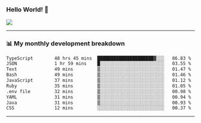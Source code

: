 ### Hello World! 👋

<a>
  <img align="center" src="https://github-readme-stats.vercel.app/api?username=megatunger&count_private=true&include_all_commits=true&bg_color=30,56CCF2,2F80ED&title_color=fff&text_color=fff" />
</a>

------
### 📊 My monthly development breakdown

<!--START_SECTION:waka-->

```txt
TypeScript        48 hrs 45 mins  █████████████████████▓░░░   86.83 %
JSON              1 hr 59 mins    █░░░░░░░░░░░░░░░░░░░░░░░░   03.55 %
Text              49 mins         ▒░░░░░░░░░░░░░░░░░░░░░░░░   01.47 %
Bash              49 mins         ▒░░░░░░░░░░░░░░░░░░░░░░░░   01.46 %
JavaScript        37 mins         ▒░░░░░░░░░░░░░░░░░░░░░░░░   01.12 %
Ruby              35 mins         ▒░░░░░░░░░░░░░░░░░░░░░░░░   01.05 %
.env file         32 mins         ▒░░░░░░░░░░░░░░░░░░░░░░░░   00.98 %
YAML              31 mins         ▒░░░░░░░░░░░░░░░░░░░░░░░░   00.94 %
Java              31 mins         ▒░░░░░░░░░░░░░░░░░░░░░░░░   00.93 %
CSS               12 mins         ░░░░░░░░░░░░░░░░░░░░░░░░░   00.37 %
```

<!--END_SECTION:waka-->

------
